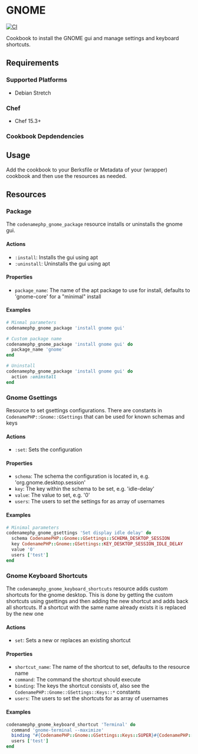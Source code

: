 # GNOME
[![CI](https://github.com/codenamephp/chef.cookbook.gnome/actions/workflows/ci.yml/badge.svg)](https://github.com/codenamephp/chef.cookbook.gnome/actions/workflows/ci.yml)

Cookbook to install the GNOME gui and manage settings and keyboard shortcuts.

## Requirements

### Supported Platforms

- Debian Stretch

### Chef

- Chef 15.3+

### Cookbook Depdendencies

## Usage

Add the cookbook to your Berksfile or Metadata of your (wrapper) cookbook and then use the resources as needed.

## Resources
### Package
The `codenamephp_gnome_package` resource installs or uninstalls the gnome gui.

#### Actions
- `:install`: Installs the gui using apt
- `:uninstall`: Uninstalls the gui using apt

#### Properties
- `package_name`: The name of the apt package to use for install, defaults to 'gnome-core' for a "minimal" install

#### Examples
```ruby
# Minmal parameters
codenamephp_gnome_package 'install gnome gui'

# Custom package name
codenamephp_gnome_package 'install gnome gui' do
  package_name 'gnome'
end

# Uninstall
codenamephp_gnome_package 'install gnome gui' do
  action :uninstall
end
```
### Gnome Gsettings
Resource to set gsettings configurations. There are constants in `CodenamePHP::Gnome::GSettings` that can be used for known schemas and keys

#### Actions
- `:set`: Sets the configuration

#### Properties
- `schema`: The schema the configuration is located in, e.g. 'org.gnome.desktop.session'
- `key`: The key within the schema to be set, e.g. 'idle-delay'
- `value`: The value to set, e.g. '0'
- `users`: The users to set the settings for as array of usernames

#### Examples
```ruby
# Minimal parameters
codenamephp_gnome_gsettings 'Set display idle delay' do
  schema CodenamePHP::Gnome::GSettings::SCHEMA_DESKTOP_SESSION
  key CodenamePHP::Gnome::GSettings::KEY_DESKTOP_SESSION_IDLE_DELAY
  value '0'
  users ['test']
end
```

### Gnome Keyboard Shortcuts
The `codenamephp_gnome_keyboard_shortcuts` resource adds custom shortcuts for the gnome desktop. This is done by getting the custom shortcuts using gsettings
and then adding the new shortcut and adds back all shortcuts. If a shortcut with the same name already exists it is replaced by the new one

#### Actions
- `set`: Sets a new or replaces an existing shortcut

#### Properties
- `shortcut_name`: The name of the shortcut to set, defaults to the resource name
- `command`: The command the shortcut should execute
- `binding`: The keys the shortcut consists of, also see the `CodenamePHP::Gnome::GSettings::Keys::*` constants
- `users`: The users to set the shortcuts for as array of usernames

#### Examples
```ruby
codenamephp_gnome_keyboard_shortcut 'Terminal' do
  command 'gnome-terminal --maximize'
  binding "#{CodenamePHP::Gnome::GSettings::Keys::SUPER}#{CodenamePHP::Gnome::GSettings::Keys::ALT}t"
  users ['test']
end
```
